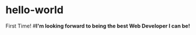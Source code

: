 # hello-world
First Time!
#<strong>I'm looking forward to being the best Web Developer I can be!</strong>
